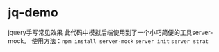 # jq-demo
jquery手写常见效果
此代码中模拟后端使用到了一个小巧简便的工具server-mock。
使用方法：`npm install server-mock` `server init` `server strat`
